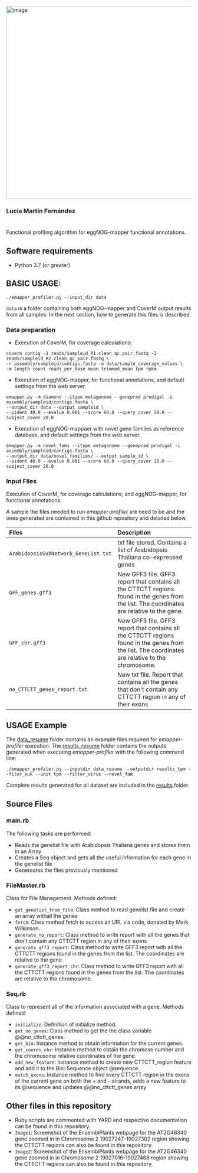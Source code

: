
<img width="522" alt="image" src="https://github.com/luciamartinf/TFM/assets/56353778/17243875-e6f0-4da8-aa6e-51dfeb90c7bc">

### Lucía Martín Fernández
#

Functional profiling algorithm for eggNOG-mapper functional annotations. 


## Software requirements

* Python 3.7 (or greater)

## BASIC USAGE:

```
./emapper_profiler.py --input_dir data
```
`data` is a folder containing both eggNOG-mapper and CoverM output results from all samples. In the next section, how to generate this files is described.  

### Data preparation

* Execution of CoverM, for coverage calculations; 

```
coverm contig -1 reads/sampleid_R1.clean_qc_pair.fastq -2 reads/sampleid_R2.clean_qc_pair.fastq \
-r assembly/sampleid/contigs.fasta -o data/sample_coverage_values \
-m length count reads_per_base mean trimmed_mean tpm rpkm
```

* Execution of eggNOG-mapper, for functional annotations, and default settings from the web server.

```
emapper.py -m diamond --itype metagenome --genepred prodigal -i assembly/sampleid/contigs.fasta \
--output_dir data --output sampleid \ 
--pident 40.0 --evalue 0.001 --score 60.0 --query_cover 20.0 --subject_cover 20.0
```

* Execution of eggNOG-mappaer with novel gene families as reference database, and default settings from the web server.

```
emapper.py -m novel_fams --itype metagenome --genepred prodigal -i assembly/sampleid/contigs.fasta \
--output_dir data/novel_families/ --output sample_id \
--pident 40.0 --evalue 0.001 --score 60.0 --query_cover 20.0 --subject_cover 20.0
```

### Input Files

Execution of CoverM, for coverage calculations; and eggNOG-mapper, for functional annotations. 

A sample  the files needed to run *emapper-profiler* are  need to be 
and the ones generated are contained in this github repository and detailed below. 

| **Files**                           | **Description**                                                                                                 |                                                   
|:----------------------------------------|:----------------------------------------------------------------------------------------------------------------|
|`ArabidopsisSubNetwork_GeneList.txt`                                |  txt file stored. Contains a list of Arabidopsis Thaliana co-expressed genes                          |                  
|`GFF_genes.gff3`                                  | New GFF3 file. GFF3 report that contains all the CTTCTT regions found in the genes from the list. The coordinates are relative to the gene.                 |                                                               
|`GFF_chr.gff3`                                  | New GFF3 file. GFF3 report that contains all the CTTCTT regions found in the genes from the list. The coordinates are relative to the chromosome.                |   
|`no_CTTCTT_genes_report.txt`                                  | New txt file. Report that contains all the genes that don't contain any CTTCTT region in any of their exons                 |     

## USAGE Example

The [data_resume](data_resume) folder contains an example files required for *emapper-profiler* execution. The [results_resume](results_resume) folder contains the outputs generated when executing *emapper-profiler* with the following command line:

```
./emapper_profiler.py --inputdir data_resume --outputdir results_tpm --filer_euk --unit tpm --filter_virus --novel_fam

```

Complete results generated for all dataset are included in the [results](results) folder. 

## Source Files

### main.rb

The following tasks are performed:

-   Reads the genelist file with Arabidopsis Thaliana genes and stores them in an Array
-   Creates a Seq object and gets all the useful information for each gene in the genelist file 
-   Genereates the files previously mentioned

### FileMaster.rb

Class for File Management. Methods defined:

- `get_genelist_from_file`: Class method to read genelist file and create an array withall the genes
- `fetch`: Class method fetch to access an URL via code, donated by Mark Wilkinson.
- `generate_no_report`: Class method to write report with all the genes that don't contain any CTTCTT region in any of their exons
- `generate_gff3_report`: Class method to write GFF3 report with all the CTTCTT regions found in the genes from the list. The coordinates are relative to the gene.
- `generate_gff3_report_chr`: Class method to write GFF3 report with all the CTTCTT regions found in the genes from the list. The coordinates are relative to the chromosome.

### Seq.rb 

Class to represent all of the information associated with a gene. Methods defined:

- `initialize`: Definition of initialize method.
- `get_no_genes`: Class method to get the the class variable @@no_cttctt_genes.
- `get_bio`: Instance method to obtain information for the current genes.
- `get_coords_chr`: Instance method to obtain the chromose number and the chromosome relative coordinates of the gene
- `add_new_feature`: Instance method to create new CTTCTT_region feature and add it to the Bio::Sequence object @sequence.
- `match_exons`: Instance method to find every CTTCTT region in the exons of the current gene on both the + and - strands, adds a new feature to its @sequence and updates @@no_cttctt_genes array


## Other files in this repository

- Ruby scripts are commented with YARD and respective documentation can be found in this repository. 
- `Image1`: Screenshot of the EnsemblPlants webpage for the AT2G46340 gene zoomed in in Chromosome 2 19027247-19027302 region showing the CTTCTT regions can also be found in this repository. 
- `Image2`: Screenshot of the EnsemblPlants webpage for the AT2G46340 gene zoomed in in Chromosome 2 19027016-19027468 region showing the CTTCTT regions can also be found in this repository. 

